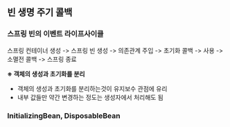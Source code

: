 ## 빈 생명 주기 콜백

### 스프링 빈의 이벤트 라이프사이클
스프링 컨테이너 생성 -> 스프링 빈 생성 -> 의존관계 주입 -> 초기화 콜백 -> 사용 -> 소멸전 콜백 -> 스프링 종료

**※ 객체의 생성과 초기화를 분리**
- 객체의 생성과 초기화를 분리하는것이 유지보수 관점에 유리
- 내부 값들만 약간 변경하는 정도는 생성자에서 처리해도 됨

### InitializingBean, DisposableBean
